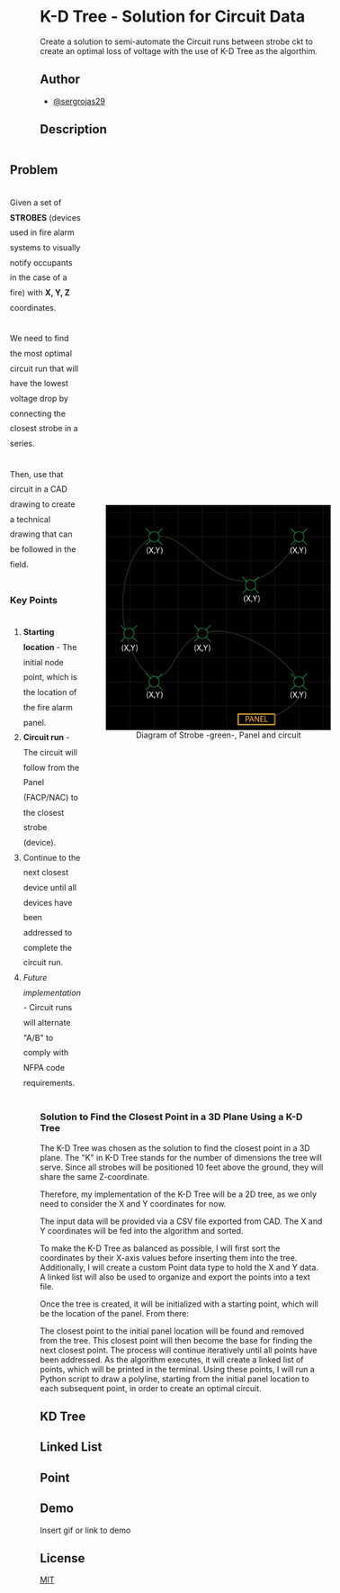# K-D Tree - Solution for Circuit Data

Create a solution to semi-automate the Circuit runs between strobe ckt to create an optimal loss of voltage with the use of K-D Tree as the algorthim.

## Author

- [@sergrojas29](https://www.github.com/sergrojas29)

## Description

<div style="display: flex; flex-direction: row; justify-content: center;">
    <div style="max-width: 45%; margin-right: 5px;line-height: 20pt; display: flex; flex-direction: column;" >
<h2> Problem </h2> 
<p>
    Given a set of <b>STROBES</b> (devices used in fire alarm systems to visually notify occupants in the case of a fire) with <b>X, Y, Z</b> coordinates.
</p>
<p>
    We need to find the most optimal circuit run that will have the lowest voltage drop by connecting the closest strobe in a series.
</p>
<p>
    Then, use that circuit in a CAD drawing to create a technical drawing that can be followed in the field.
</p>

<h3>Key Points</h3>
    <ol>
        <li>
            <b>Starting location</b> - The initial node point, which is the location of the fire alarm panel.
        </li>
        <li>
            <b>Circuit run</b> - The circuit will follow from the Panel (FACP/NAC) to the closest strobe (device).
        </li>
        <li>
            Continue to the next closest device until all devices have been addressed to complete the circuit run.
        </li>
        <li>
            <i>Future implementation</i> - Circuit runs will alternate "A/B" to comply with NFPA code requirements.
        </li>
    </ol>

</div>
<figure style="height: 100%; display: flex; flex-direction: column; align-self: center; justify-content: center; ">
    <img style="max-width: 600px; max-height: 400px" src="./readme/diagram-02.png" alt="" />
    <figcaption style="text-align:center">Diagram of Strobe -green-, Panel and circuit </figcaption>
</figure>

</div>

### Solution to Find the Closest Point in a 3D Plane Using a K-D Tree

The K-D Tree was chosen as the solution to find the closest point in a 3D plane. The "K" in K-D Tree stands for the number of dimensions the tree will serve. Since all strobes will be positioned 10 feet above the ground, they will share the same Z-coordinate.

Therefore, my implementation of the K-D Tree will be a 2D tree, as we only need to consider the X and Y coordinates for now.

The input data will be provided via a CSV file exported from CAD. The X and Y coordinates will be fed into the algorithm and sorted.

To make the K-D Tree as balanced as possible, I will first sort the coordinates by their X-axis values before inserting them into the tree. Additionally, I will create a custom Point data type to hold the X and Y data. A linked list will also be used to organize and export the points into a text file.

Once the tree is created, it will be initialized with a starting point, which will be the location of the panel. From there:

The closest point to the initial panel location will be found and removed from the tree.
This closest point will then become the base for finding the next closest point.
The process will continue iteratively until all points have been addressed.
As the algorithm executes, it will create a linked list of points, which will be printed in the terminal. Using these points, I will run a Python script to draw a polyline, starting from the initial panel location to each subsequent point, in order to create an optimal circuit.




## KD Tree
## Linked List
## Point



## Demo

Insert gif or link to demo

## License

[MIT](https://choosealicense.com/licenses/mit/)

